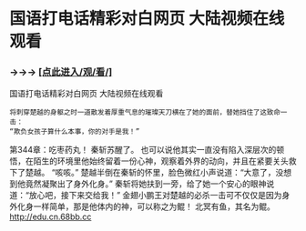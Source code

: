 # 国语打电话精彩对白网页 大陆视频在线观看

### →→→ <a href="http://3t3e.com/index.html">[点此进入/观/看/]</a>

国语打电话精彩对白网页 大陆视频在线观看

    将刺穿楚越的身躯之时一道散发着厚重气息的璀璨天刀横在了她的面前，替她挡住了这致命一击：
    “欺负女孩子算什么本事，你的对手是我！”

第344章：吃枣药丸！
    秦斩苏醒了。
    也可以说他其实一直没有陷入深层次的顿悟，在陌生的环境里他始终留着一份心神，观察着外界的动向，并且在紧要关头救下了楚越。
    “咳咳。”
    楚越半倒在秦斩的怀里，脸色微红小声说道：“大意了，没想到他竟然凝聚出了身外化身。”
    秦斩将她扶到一旁，给了她一个安心的眼神说道：“放心吧，接下来交给我！”
    金翅小鹏王对楚越的必杀一击可不仅仅是因为身外化身一样简单，那是他体内的神，可以称之为鲲！
    北冥有鱼，其名为鲲。http://edu.cn.68bb.cc
